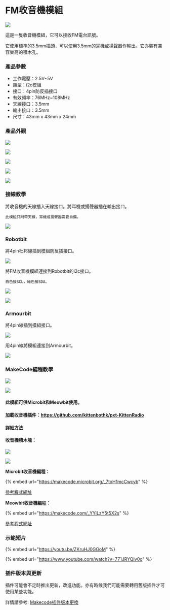 # FM收音機模組

![](https://kittenbothk.readthedocs.io/en/latest/\_images/kittenRadio1.jpg)

這是一隻收音機模組，它可以接收FM電台訊號。

它使用標準的3.5mm插頭，可以使用3.5mm的耳機或揚聲器作輸出。它亦裝有兼容樂高的積木孔。

### 產品參數

* 工作電壓：2.5V\~5V
* 類型：i2c模組
* 接口：4pin防反插接口
* 有效頻率：76MHz\~108MHz
* 天線接口：3.5mm
* 輸出接口：3.5mm
* 尺寸：43mm x 43mm x 24mm

### 產品外觀

![](https://kittenbothk.readthedocs.io/en/latest/\_images/kittenRadio8.jpg)

![](https://kittenbothk.readthedocs.io/en/latest/\_images/kittenRadio7.jpg)

![](https://kittenbothk.readthedocs.io/en/latest/\_images/kittenRadio9.jpg)

![](https://kittenbothk.readthedocs.io/en/latest/\_images/kittenRadio10.jpg)

![](https://kittenbothk.readthedocs.io/en/latest/\_images/kittenRadio11.jpg)

### 接線教學

將收音機的天線插入天線接口。將耳機或揚聲器插在輸出接口。

```
此模組只附帶天線，耳機或揚聲器需要自備。
```

![](https://kittenbothk.readthedocs.io/en/latest/\_images/kittenRadio2.jpg)

### Robotbit

將4pin杜邦線插到模組防反插接口。

![](https://kittenbothk.readthedocs.io/en/latest/\_images/kittenRadio3.jpg)

將FM收音機模組連接到Robotbit的i2c接口。

```
白色接SCL，綠色接SDA。
```

![](https://kittenbothk.readthedocs.io/en/latest/\_images/kittenRadio5.png)

![](https://kittenbothk.readthedocs.io/en/latest/\_images/kittenRadio6.jpg)

### Armourbit

將4pin線插到摸組接口。

![](https://kittenbothk.readthedocs.io/en/latest/\_images/kittenRadio12.jpg)

用4pin線將模組連接到Armourbit。

![](https://kittenbothk.readthedocs.io/en/latest/\_images/kittenRadio13.jpg)

### MakeCode編程教學

![](https://kittenbothk.readthedocs.io/en/latest/\_images/mcbanner12.png)

![](https://kittenbothk.readthedocs.io/en/latest/\_images/acbanner.png)

#### 此模組可供Microbit和Meowbit使用。

#### 加載收音機插件：https://github.com/kittenbothk/pxt-KittenRadio

#### [詳細方法](../makecode/kittenbotandmakecode.md)

#### 收音機積木塊：

![](https://kittenbothk.readthedocs.io/en/latest/\_images/radioblocks1.png)

![](https://kittenbothk.readthedocs.io/en/latest/\_images/radioblocks2.png)

**Microbit收音機編程：**

{% embed url="https://makecode.microbit.org/_7toH1mcCwcyb" %}

[參考程式網址](https://makecode.microbit.org/\_7toH1mcCwcyb)

**Meowbit收音機編程：**

{% embed url="https://makecode.com/_YYiLzY5t5X2s" %}

[參考程式網址](https://makecode.com/\_YYiLzY5t5X2s)

### 示範短片

{% embed url="https://youtu.be/ZKruHJ0GGoM" %}

{% embed url="https://www.youtube.com/watch?v=771JRYQIv0o" %}

### 插件版本與更新

插件可能會不定時推出更新，改進功能。亦有時候我們可能需要轉用舊版插件才可使用某些功能。

詳情請參考: [Makecode插件版本更換](../makecode/makecodeextupdate.md)
